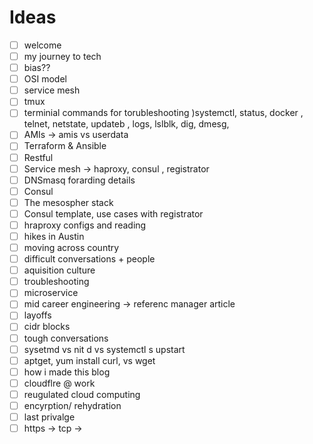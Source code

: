 # Ideas
- [ ] welcome
- [ ] my journey to tech
- [ ] bias??
- [ ] OSI model
- [ ] service mesh
- [ ] tmux
- [ ] terminial commands for torubleshooting )systemctl, status, docker , telnet, netstate, updateb , logs, lslblk, dig, dmesg,
- [ ] AMIs -> amis vs userdata
- [ ] Terraform & Ansible
- [ ]  Restful
- [ ] Service mesh -> haproxy, consul , registrator
- [ ] DNSmasq forarding details
- [ ] Consul
- [ ] The mesospher stack
- [ ] Consul template, use cases with registrator
- [ ] hraproxy configs and reading
- [ ] hikes in Austin
- [ ] moving across country
- [ ] difficult conversations + people
- [ ] aquisition culture
- [ ] troubleshooting
- [ ] microservice
- [ ] mid career engineering -> referenc manager article
- [ ] layoffs
- [ ] cidr blocks
- [ ] tough conversations
- [ ] sysetmd vs nit d vs systemctl s upstart  
- [ ] aptget, yum install curl, vs wget
- [ ] how i made this blog
- [ ] cloudflre @ work
- [ ] reugulated cloud computing
- [ ] encyrption/ rehydration
- [ ] last privalge
- [ ] https -> tcp ->
